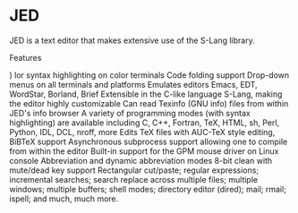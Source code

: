 # JED

JED is a text editor that makes extensive use of the S-Lang library.

Features

) lor syntax highlighting on color terminals
Code folding support
Drop-down menus on all terminals and platforms
Emulates editors Emacs, EDT, WordStar, Borland, Brief
Extensible in the C-like language S-Lang, making the editor highly customizable
Can read Texinfo (GNU info) files from within JED's info browser
A variety of programming modes (with syntax highlighting) are available including C, C++, Fortran, TeX, HTML, sh, Perl, Python, IDL, DCL, nroff, more
Edits TeX files with AUC-TeX style editing, BiBTeX support
Asynchronous subprocess support allowing one to compile from within the editor
Built-in support for the GPM mouse driver on Linux console
Abbreviation and dynamic abbreviation modes
8-bit clean with mute/dead key support
Rectangular cut/paste; regular expressions; incremental searches; search replace across multiple files; multiple windows; multiple buffers; shell modes; directory editor (dired); mail; rmail; ispell; and much, much more.
